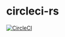 # circleci-rs
[![CircleCI](https://circleci.com/gh/libra/libra.svg?style=shield)](https://circleci.com/gh/spamwax/circleci)
